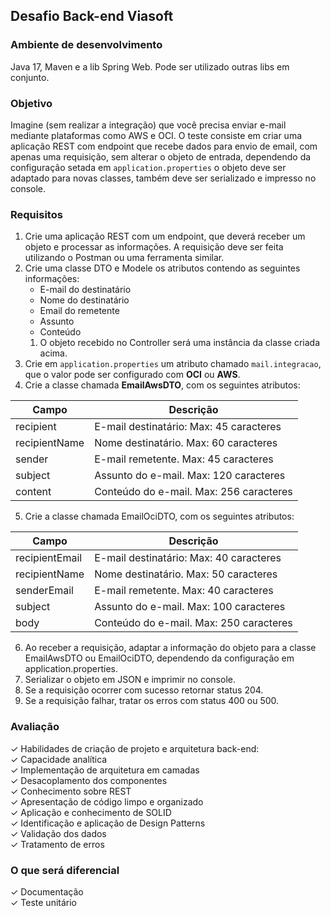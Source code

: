 ## Desafio Back-end Viasoft

### Ambiente de desenvolvimento
Java 17, Maven e a lib Spring Web. Pode ser utilizado outras libs em conjunto.

### Objetivo
Imagine (sem realizar a integração) que você precisa enviar e-mail mediante plataformas como AWS e OCI. 
O teste consiste em criar uma aplicação REST com endpoint que recebe dados para envio de email, com apenas uma requisição, sem alterar o objeto de entrada, dependendo da configuração setada em `application.properties` o objeto deve ser adaptado para novas classes, também deve ser serializado e impresso no console.

### Requisitos
1. Crie uma aplicação REST com um endpoint, que deverá receber um objeto e processar as informações.
A requisição deve ser feita utilizando o Postman ou uma ferramenta similar.
2. Crie uma classe DTO e Modele os atributos contendo as seguintes informações:
    - E-mail do destinatário
    - Nome do destinatário
    - Email do remetente
    - Assunto
    - Conteúdo
    1. O objeto recebido no Controller será uma instância da classe criada acima.
3. Crie em `application.properties` um atributo chamado `mail.integracao`, que o valor pode ser configurado com **OCI** ou **AWS**.
4. Crie a classe chamada **EmailAwsDTO**, com os seguintes atributos:

| Campo         | Descrição                               |
|---------------|-----------------------------------------|
| recipient     | E-mail destinatário: Max: 45 caracteres |
| recipientName | Nome destinatário. Max: 60 caracteres   |
| sender        | E-mail remetente. Max: 45 caracteres    |
| subject       | Assunto do e-mail. Max: 120 caracteres  |
| content       | Conteúdo do e-mail. Max: 256 caracteres |

5. Crie a classe chamada EmailOciDTO, com os seguintes atributos:

| Campo          | Descrição                               |
|----------------|-----------------------------------------|
| recipientEmail | E-mail destinatário: Max: 40 caracteres |
| recipientName  | Nome destinatário. Max: 50 caracteres   |
| senderEmail    | E-mail remetente. Max: 40 caracteres    |
| subject        | Assunto do e-mail. Max: 100 caracteres  |
| body           | Conteúdo do e-mail. Max: 250 caracteres |

6. Ao receber a requisição, adaptar a informação do objeto para a classe EmailAwsDTO ou EmailOciDTO, dependendo da configuração em application.properties.
7. Serializar o objeto em JSON e imprimir no console.
8. Se a requisição ocorrer com sucesso retornar status 204.
9. Se a requisição falhar, tratar os erros com status 400 ou 500.

### Avaliação
&check; Habilidades de criação de projeto e arquitetura back-end: <br>
&check; Capacidade analítica <br>
&check; Implementação de arquitetura em camadas<br>
&check; Desacoplamento dos componentes<br>
&check; Conhecimento sobre REST<br>
&check; Apresentação de código limpo e organizado<br>
&check; Aplicação e conhecimento de SOLID<br>
&check; Identificação e aplicação de Design Patterns<br>
&check; Validação dos dados<br>
&check; Tratamento de erros

### O que será diferencial
&check; Documentação <br>
&check; Teste unitário